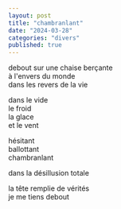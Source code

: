 ```yaml
---
layout: post
title: "chambranlant"
date: "2024-03-28"
categories: "divers"
published: true
---
```


debout sur une chaise berçante  
à l'envers du monde  
dans les revers de la vie  

dans le vide  
le froid  
la glace  
et le vent  

hésitant  
ballottant  
chambranlant  

dans la désillusion totale  

la tête remplie de vérités  
je me tiens debout  
